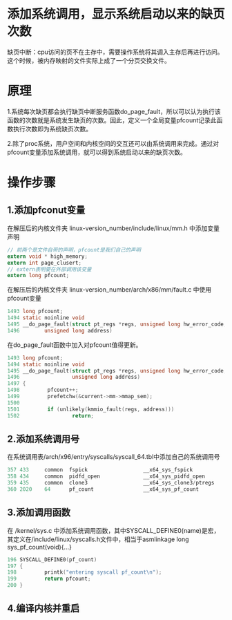 # 添加系统调用，显示系统启动以来的缺页次数

缺页中断：cpu访问的页不在主存中，需要操作系统将其调入主存后再进行访问。这个时候，被内存映射的文件实际上成了一个分页交换文件。

# 原理
1.系统每次缺页都会执行缺页中断服务函数do_page_fault，所以可以认为执行该函数的次数就是系统发生缺页的次数。因此，定义一个全局变量pfcount记录此函数执行次数即为系统缺页次数。

2.除了proc系统，用户空间和内核空间的交互还可以由系统调用来完成。通过对pfcount变量添加系统调用，就可以得到系统启动以来的缺页次数。

# 操作步骤
## 1.添加pfconut变量
在解压后的内核文件夹 linux-version_number/include/linux/mm.h 中添加变量声明
```c
// 前两个是文件自带的声明，pfcount是我们自己的声明
extern void * high_memory;
extern int page_clusert;
// extern表明要在外部调用该变量
extern long pfcount;
```

在解压后的内核文件夹 linux-version_number/arch/x86/mm/fault.c 中使用pfcount变量
```c
1493 long pfcount;
1494 static noinline void
1495 __do_page_fault(struct pt_regs *regs, unsigned long hw_error_code, 
1496 		unsigned long address)
```

在do_page_fault函数中加入对pfcount值得更新。
```c
1493 long pfcount;
1494 static noinline void
1495 __do_page_fault(struct pt_regs *regs, unsigned long hw_error_code,
1496                 unsigned long address)
1497 {
1498         pfcount++;
1499         prefetchw(&current->mm->mmap_sem);
1500
1501         if (unlikely(kmmio_fault(regs, address)))
1502                 return;
```

## 2.添加系统调用号
在系统调用表/arch/x96/entry/syscalls/syscall_64.tbl中添加自己的系统调用号
```c
357 433     common  fspick                  __x64_sys_fspick
358 434     common  pidfd_open              __x64_sys_pidfd_open
359 435     common  clone3                  __x64_sys_clone3/ptregs
360 2020    64      pf_count                __x64_sys_pf_count
```

## 3.添加调用函数
在 /kernel/sys.c 中添加系统调用函数，其中SYSCALL_DEFINE0(name)是宏，其定义在/include/linux/syscalls.h文件中，相当于asmlinkage long sys_pf_count(void){...}
```c
196 SYSCALL_DEFINE0(pf_count)
197 {
198         printk("entering syscall pf_count\n");
199         return pfcount;
200 }
```

## 4.编译内核并重启
